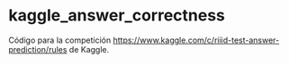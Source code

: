 # kaggle_answer_correctness
Código para la competición https://www.kaggle.com/c/riiid-test-answer-prediction/rules de Kaggle.
